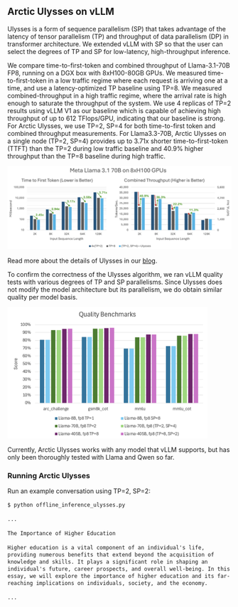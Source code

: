 ## Arctic Ulysses on vLLM

Ulysses is a form of sequence parallelism (SP) that takes advantage of the latency of tensor parallelism (TP) and throughput of data parallelism (DP) in transformer architecture. We extended vLLM with SP so that the user can select the degrees of TP and SP for low-latency, high-throughput inference.

We compare time-to-first-token and combined throughput of Llama-3.1-70B FP8, running on a DGX box with 8xH100-80GB GPUs. We measured time-to-first-token in a low traffic regime where each request is arriving one at a time, and use a latency-optimized TP baseline using TP=8.  We measured combined-throughput in a high traffic regime, where the arrival rate is high enough to saturate the throughput of the system. We use 4 replicas of TP=2 results using vLLM V1 as our baseline which is capable of achieving high throughput of up to 612 TFlops/GPU, indicating that our baseline is strong. For Arctic Ulysses, we use TP=2, SP=4 for both time-to-first token and combined throughput measurements. For Llama3.3-70B, Arctic Ulysses on a single node (TP=2, SP=4) provides up to 3.71x shorter time-to-first-token (TTFT) than the TP=2 during low traffic baseline and 40.9% higher throughput than the TP=8 baseline during high traffic.

<img src="Llama-70B-performance.png" alt="Llama 70B latency and throughput." width="900">

Read more about the details of Ulysses in our [blog](https://www.snowflake.com/en/engineering-blog/ulysses-low-latency-llm-inference/).

To confirm the correctness of the Ulysses algorithm, we ran vLLM quality tests with various degrees of TP and SP parallelisms. Since Ulysses does not modify the model architecture but its parallelism, we do obtain similar quality per model basis.

<img src="Llama-quality.png" alt="Quality scores of Llama's 8B, 70B, and 305B models in FP8." width="450">

Currently, Arctic Ulysses works with any model that vLLM supports, but has only been thoroughly tested with Llama and Qwen so far.

### Running Arctic Ulysses

Run an example conversation using TP=2, SP=2:
```console
$ python offline_inference_ulysses.py

...

The Importance of Higher Education

Higher education is a vital component of an individual's life, providing numerous benefits that extend beyond the acquisition of knowledge and skills. It plays a significant role in shaping an individual's future, career prospects, and overall well-being. In this essay, we will explore the importance of higher education and its far-reaching implications on individuals, society, and the economy.

...
```
